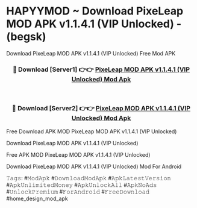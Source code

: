 # HAPYYMOD ~ Download PixeLeap MOD APK v1.1.4.1 (VIP Unlocked) - (begsk)
Download PixeLeap MOD APK v1.1.4.1 (VIP Unlocked) Free Mod APK

<div align="center">
<h3>🔴 Download [Server1] 👉👉 <a href="https://apk-comot.site?title=PixeLeap_MOD_APK_v1.1.4.1_(VIP_Unlocked)">PixeLeap MOD APK v1.1.4.1 (VIP Unlocked) Mod Apk</a></h3><br>

<h3>🔴 Download [Server2] 👉👉 <a href="https://apk-comot.site?title=PixeLeap_MOD_APK_v1.1.4.1_(VIP_Unlocked)">PixeLeap MOD APK v1.1.4.1 (VIP Unlocked) Mod Apk</a></h3>
</div>


Free Download APK MOD PixeLeap MOD APK v1.1.4.1 (VIP Unlocked)

Download PixeLeap MOD APK v1.1.4.1 (VIP Unlocked) 

Free APK MOD PixeLeap MOD APK v1.1.4.1 (VIP Unlocked) 

Download PixeLeap MOD APK v1.1.4.1 (VIP Unlocked) Mod For Android

𝚃𝚊𝚐𝚜: #𝙼𝚘𝚍𝙰𝚙𝚔 #𝙳𝚘𝚠𝚗𝚕𝚘𝚊𝚍𝙼𝚘𝚍𝙰𝚙𝚔 #𝙰𝚙𝚔𝙻𝚊𝚝𝚎𝚜𝚝𝚅𝚎𝚛𝚜𝚒𝚘𝚗 #𝙰𝚙𝚔𝚄𝚗𝚕𝚒𝚖𝚒𝚝𝚎𝚍𝙼𝚘𝚗𝚎𝚢 #𝙰𝚙𝚔𝚄𝚗𝚕𝚘𝚌𝚔𝙰𝚕𝚕 #𝙰𝚙𝚔𝙽𝚘𝙰𝚍𝚜 #𝚄𝚗𝚕𝚘𝚌𝚔𝙿𝚛𝚎𝚖𝚒𝚞𝚖 #𝙵𝚘𝚛𝙰𝚗𝚍𝚛𝚘𝚒𝚍 #𝙵𝚛𝚎𝚎𝙳𝚘𝚠𝚗𝚕𝚘𝚊𝚍 #home_design_mod_apk